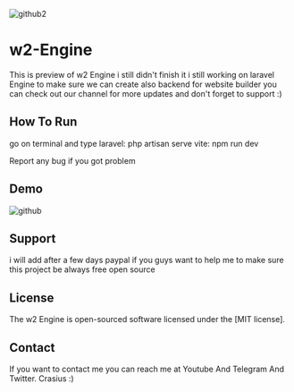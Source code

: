 
![github2](https://github.com/user-attachments/assets/4ae0d417-bd12-4c94-a574-0a205530d5e9)

# w2-Engine
This is preview of w2 Engine i still didn't finish it i still working on laravel Engine to make sure we can create also backend for website builder
you can check out our channel for more updates and don't forget to support :)

## How To Run
go on terminal and type
laravel: php artisan serve
vite: npm run dev

Report any bug if you got problem

## Demo
![github](https://github.com/user-attachments/assets/58c13d59-90ab-43f4-ae84-48bc0bcfd78e)

## Support
i will add after a few days paypal if you guys want to help me to make sure this project be always free open source

## License
The w2 Engine is open-sourced software licensed under the [MIT license].

## Contact
If you want to contact me you can reach me at Youtube And Telegram And Twitter. 
Crasius :)

